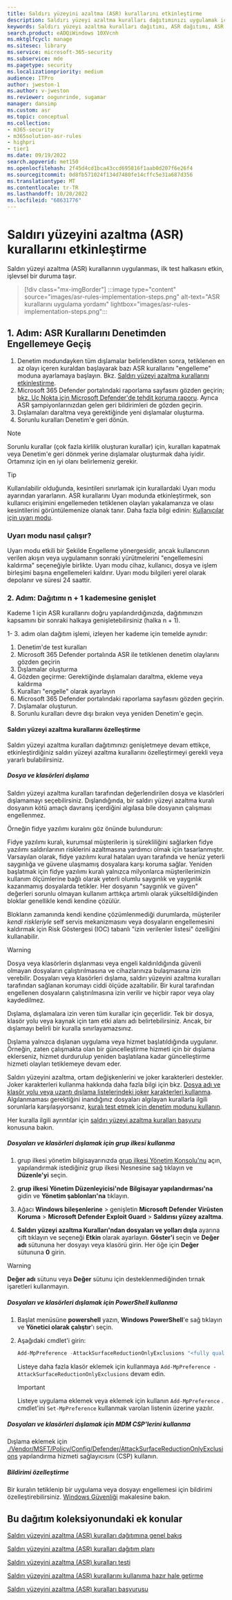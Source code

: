 ```yaml
---
title: Saldırı yüzeyini azaltma (ASR) kurallarını etkinleştirme
description: Saldırı yüzeyi azaltma kuralları dağıtımınızı uygulamak için rehberlik sağlar.
keywords: Saldırı yüzeyi azaltma kuralları dağıtımı, ASR dağıtımı, ASR kurallarını etkinleştirme, ASR'yi yapılandırma, konak yetkisiz erişim önleme sistemi, koruma kuralları, açıktan yararlanma önleme kuralları, kötüye kullanıma karşı koruma kuralları, kötüye kullanma kuralları, bulaşma önleme kuralları, Uç Nokta için Microsoft Defender, ASR kurallarını yapılandırma
search.product: eADQiWindows 10XVcnh
ms.mktglfcycl: manage
ms.sitesec: library
ms.service: microsoft-365-security
ms.subservice: mde
ms.pagetype: security
ms.localizationpriority: medium
audience: ITPro
author: jweston-1
ms.author: v-jweston
ms.reviewer: oogunrinde, sugamar
manager: dansimp
ms.custom: asr
ms.topic: conceptual
ms.collection:
- m365-security
- m365solution-asr-rules
- highpri
- tier1
ms.date: 09/19/2022
search.appverid: met150
ms.openlocfilehash: 2f45d4cd1bca43ccd695816f1aab0d207f6e26f4
ms.sourcegitcommit: 0d8fb571024f134d7480fe14cffc5e31a687d356
ms.translationtype: MT
ms.contentlocale: tr-TR
ms.lasthandoff: 10/20/2022
ms.locfileid: "68631776"
---
```

# <a name="enable-attack-surface-reduction-asr-rules"></a>Saldırı yüzeyini azaltma (ASR) kurallarını etkinleştirme

Saldırı yüzeyi azaltma (ASR) kurallarının uygulanması, ilk test halkasını etkin, işlevsel bir duruma taşır.

> [!div class="mx-imgBorder"]
> :::image type="content" source="images/asr-rules-implementation-steps.png" alt-text="ASR kurallarını uygulama yordamı" lightbox="images/asr-rules-implementation-steps.png":::
  

## <a name="step-1-transition-asr-rules-from-audit-to-block"></a>1. Adım: ASR Kurallarını Denetimden Engellemeye Geçiş

1. Denetim modundayken tüm dışlamalar belirlendikten sonra, tetiklenen en az olayı içeren kuraldan başlayarak bazı ASR kurallarını "engelleme" moduna ayarlamaya başlayın. Bkz. [Saldırı yüzeyi azaltma kurallarını etkinleştirme](enable-attack-surface-reduction.md).
2. Microsoft 365 Defender portalındaki raporlama sayfasını gözden geçirin; [bkz. Uç Nokta için Microsoft Defender'de tehdit koruma raporu](threat-protection-reports.md). Ayrıca ASR şampiyonlarınızdan gelen geri bildirimleri de gözden geçirin.
3. Dışlamaları daraltma veya gerektiğinde yeni dışlamalar oluşturma.
4. Sorunlu kuralları Denetim'e geri dönün.

  >[!Note]
  >Sorunlu kurallar (çok fazla kirlilik oluşturan kurallar) için, kuralları kapatmak veya Denetim'e geri dönmek yerine dışlamalar oluşturmak daha iyidir. Ortamınız için en iyi olanı belirlemeniz gerekir.

  >[!Tip]
  >Kullanılabilir olduğunda, kesintileri sınırlamak için kurallardaki Uyarı modu ayarından yararlanın. ASR kurallarını Uyarı modunda etkinleştirmek, son kullanıcı erişimini engellemeden tetiklenen olayları yakalamanıza ve olası kesintilerini görüntülemenize olanak tanır. Daha fazla bilgi edinin: [Kullanıcılar için uyarı modu](attack-surface-reduction.md#warn-mode-for-users).

### <a name="how-does-warn-mode-work"></a>Uyarı modu nasıl çalışır?

Uyarı modu etkili bir Şekilde Engelleme yönergesidir, ancak kullanıcının verilen akışın veya uygulamanın sonraki yürütmelerini "engellemesini kaldırma" seçeneğiyle birlikte. Uyarı modu cihaz, kullanıcı, dosya ve işlem birleşimi başına engellemeleri kaldırır. Uyarı modu bilgileri yerel olarak depolanır ve süresi 24 saattir.

### <a name="step-2-expand-deployment-to-ring-n--1"></a>2. Adım: Dağıtımı n + 1 kademesine genişlet

Kademe 1 için ASR kurallarını doğru yapılandırdığınızda, dağıtımınızın kapsamını bir sonraki halkaya genişletebilirsiniz (halka n + 1).

1- 3. adım olan dağıtım işlemi, izleyen her kademe için temelde aynıdır:

1. Denetim'de test kuralları
2. Microsoft 365 Defender portalında ASR ile tetiklenen denetim olaylarını gözden geçirin
3. Dışlamalar oluşturma
4. Gözden geçirme: Gerektiğinde dışlamaları daraltma, ekleme veya kaldırma
5. Kuralları "engelle" olarak ayarlayın
6. Microsoft 365 Defender portalındaki raporlama sayfasını gözden geçirin.
7. Dışlamalar oluşturun.
8. Sorunlu kuralları devre dışı bırakın veya yeniden Denetim'e geçin.

#### <a name="customize-attack-surface-reduction-rules"></a>Saldırı yüzeyi azaltma kurallarını özelleştirme

Saldırı yüzeyi azaltma kuralları dağıtımınızı genişletmeye devam ettikçe, etkinleştirdiğiniz saldırı yüzeyi azaltma kurallarını özelleştirmeyi gerekli veya yararlı bulabilirsiniz.

##### <a name="exclude-files-and-folders"></a>Dosya ve klasörleri dışlama

Saldırı yüzeyi azaltma kuralları tarafından değerlendirilen dosya ve klasörleri dışlamamayı seçebilirsiniz. Dışlandığında, bir saldırı yüzeyi azaltma kuralı dosyanın kötü amaçlı davranış içerdiğini algılasa bile dosyanın çalışması engellenmez.

Örneğin fidye yazılımı kuralını göz önünde bulundurun:

Fidye yazılımı kuralı, kurumsal müşterilerin iş sürekliliğini sağlarken fidye yazılımı saldırılarının risklerini azaltmasına yardımcı olmak için tasarlanmıştır. Varsayılan olarak, fidye yazılımı kural hataları uyarı tarafında ve henüz yeterli saygınlığa ve güvene ulaşmamış dosyalara karşı koruma sağlar. Yeniden başlatmak için fidye yazılımı kuralı yalnızca milyonlarca müşterilerimizin kullanım ölçümlerine bağlı olarak yeterli olumlu saygınlık ve yaygınlık kazanmamış dosyalarda tetikler. Her dosyanın "saygınlık ve güven" değerleri sorunlu olmayan kullanım arttıkça artımlı olarak yükseltildiğinden bloklar genellikle kendi kendine çözülür.

Blokların zamanında kendi kendine çözümlenmediği durumlarda, müşteriler _kendi riskleriyle_ self servis mekanizmasını veya dosyaların engellemesini kaldırmak için Risk Göstergesi (IOC) tabanlı "izin verilenler listesi" özelliğini kullanabilir.

> [!WARNING]
> Dosya veya klasörlerin dışlanması veya engeli kaldırıldığında güvenli olmayan dosyaların çalıştırılmasına ve cihazlarınıza bulaşmasına izin verebilir. Dosyaları veya klasörleri dışlama, saldırı yüzeyini azaltma kuralları tarafından sağlanan korumayı ciddi ölçüde azaltabilir. Bir kural tarafından engellenen dosyaların çalıştırılmasına izin verilir ve hiçbir rapor veya olay kaydedilmez.

Dışlama, dışlamalara izin veren tüm kurallar için geçerlidir. Tek bir dosya, klasör yolu veya kaynak için tam etki alanı adı belirtebilirsiniz. Ancak, bir dışlamayı belirli bir kuralla sınırlayamazsınız.

Dışlama yalnızca dışlanan uygulama veya hizmet başlatıldığında uygulanır. Örneğin, zaten çalışmakta olan bir güncelleştirme hizmeti için bir dışlama eklerseniz, hizmet durdurulup yeniden başlatılana kadar güncelleştirme hizmeti olayları tetiklemeye devam eder.

Saldırı yüzeyini azaltma, ortam değişkenlerini ve joker karakterleri destekler. Joker karakterleri kullanma hakkında daha fazla bilgi için bkz. [Dosya adı ve klasör yolu veya uzantı dışlama listelerindeki joker karakterleri kullanma](configure-extension-file-exclusions-microsoft-defender-antivirus.md#use-wildcards-in-the-file-name-and-folder-path-or-extension-exclusion-lists).
Algılanmaması gerektiğini inandığınız dosyaları algılayan kurallarla ilgili sorunlarla karşılaşıyorsanız, [kuralı test etmek için denetim modunu kullanın](evaluate-attack-surface-reduction.md).

Her kuralla ilgili ayrıntılar için [saldırı yüzeyi azaltma kuralları başvuru](attack-surface-reduction-rules-reference.md) konusuna bakın.

##### <a name="use-group-policy-to-exclude-files-and-folders"></a>Dosyaları ve klasörleri dışlamak için grup ilkesi kullanma

1. grup ilkesi yönetim bilgisayarınızda [grup ilkesi Yönetim Konsolu'nu](https://technet.microsoft.com/library/cc731212.aspx) açın, yapılandırmak istediğiniz grup ilkesi Nesnesine sağ tıklayın ve **Düzenle'yi** seçin.

2. **grup ilkesi Yönetim Düzenleyicisi'nde** **Bilgisayar yapılandırması'na** gidin ve **Yönetim şablonları'na** tıklayın.

3. Ağacı **Windows bileşenlerine** \> genişletin **Microsoft Defender Virüsten Koruma** \> **Microsoft Defender Exploit Guard** \> **Saldırısı yüzey azaltma**.

4. **Saldırı yüzeyi azaltma Kuralları'ndan dosyaları ve yolları dışla** ayarına çift tıklayın ve seçeneği **Etkin** olarak ayarlayın. **Göster'i** seçin ve **Değer adı** sütununa her dosyayı veya klasörü girin. Her öğe için **Değer** sütununa **0** girin.

> [!WARNING]
> **Değer adı** sütunu veya **Değer** sütunu için desteklenmediğinden tırnak işaretleri kullanmayın.

##### <a name="use-powershell-to-exclude-files-and-folders"></a>Dosyaları ve klasörleri dışlamak için PowerShell kullanma

1. Başlat menüsüne **powershell** yazın, **Windows PowerShell**'e sağ tıklayın ve **Yönetici olarak çalıştır**'ı seçin.

2. Aşağıdaki cmdlet'i girin:

    ```PowerShell
    Add-MpPreference -AttackSurfaceReductionOnlyExclusions "<fully qualified path or resource>"
    ```

    Listeye daha fazla klasör eklemek için kullanmaya `Add-MpPreference -AttackSurfaceReductionOnlyExclusions` devam edin.

    > [!IMPORTANT]
    > Listeye uygulama eklemek veya eklemek için kullanın `Add-MpPreference` . cmdlet'ini `Set-MpPreference` kullanmak varolan listenin üzerine yazılır.

##### <a name="use-mdm-csps-to-exclude-files-and-folders"></a>Dosyaları ve klasörleri dışlamak için MDM CSP'lerini kullanma

Dışlama eklemek için [./Vendor/MSFT/Policy/Config/Defender/AttackSurfaceReductionOnlyExclusions](/windows/client-management/mdm/policy-csp-defender#defender-attacksurfacereductiononlyexclusions) yapılandırma hizmeti sağlayıcısını (CSP) kullanın.

##### <a name="customize-the-notification"></a>Bildirimi özelleştirme

Bir kuralın tetiklenip bir uygulama veya dosyayı engellemesi için bildirimi özelleştirebilirsiniz. [Windows Güvenliği](/windows/security/threat-protection/windows-defender-security-center/windows-defender-security-center#customize-notifications-from-the-windows-defender-security-center) makalesine bakın.

## <a name="additional-topics-in-this-deployment-collection"></a>Bu dağıtım koleksiyonundaki ek konular

[Saldırı yüzeyini azaltma (ASR) kuralları dağıtımına genel bakış](attack-surface-reduction-rules-deployment.md)

[Saldırı yüzeyini azaltma (ASR) kuralları dağıtım planı](attack-surface-reduction-rules-deployment-plan.md)

[Saldırı yüzeyini azaltma (ASR) kuralları testi](attack-surface-reduction-rules-deployment-test.md)

[Saldırı yüzeyini azaltma (ASR) kurallarını kullanıma hazır hale getirme](attack-surface-reduction-rules-deployment-operationalize.md)

[Saldırı yüzeyini azaltma (ASR) kuralları başvurusu](attack-surface-reduction-rules-reference.md)
